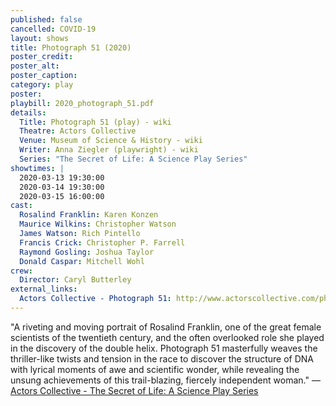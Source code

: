 ```yaml
---
published: false
cancelled: COVID-19
layout: shows
title: Photograph 51 (2020)
poster_credit: 
poster_alt:
poster_caption:
category: play
poster: 
playbill: 2020_photograph_51.pdf
details:
  Title: Photograph 51 (play) - wiki
  Theatre: Actors Collective
  Venue: Museum of Science & History - wiki
  Writer: Anna Ziegler (playwright) - wiki
  Series: "The Secret of Life: A Science Play Series"
showtimes: |
  2020-03-13 19:30:00
  2020-03-14 19:30:00
  2020-03-15 16:00:00
cast:
  Rosalind Franklin: Karen Konzen
  Maurice Wilkins: Christopher Watson
  James Watson: Rich Pintello
  Francis Crick: Christopher P. Farrell
  Raymond Gosling: Joshua Taylor
  Donald Caspar: Mitchell Wohl
crew:
  Director: Caryl Butterley
external_links:
  Actors Collective - Photograph 51: http://www.actorscollective.com/photograph-51/
--- 
```


"A riveting and moving portrait of Rosalind Franklin, one of the great female scientists of the twentieth century, and the often overlooked role she played in the discovery of the double helix. Photograph 51 masterfully weaves the thriller-like twists and tension in the race to discover the structure of DNA with lyrical moments of awe and scientific wonder, while revealing the unsung achievements of this trail-blazing, fiercely independent woman." — [Actors Collective - The Secret of Life: A Science Play Series](http://www.actorscollective.com/the-secret-of-life/)

